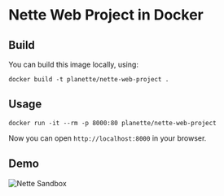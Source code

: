 # Nette Web Project in Docker

## Build

You can build this image locally, using:

```
docker build -t planette/nette-web-project .
```

## Usage

```
docker run -it --rm -p 8000:80 planette/nette-web-project
```

Now you can open `http://localhost:8000` in your browser.

## Demo

![](https://raw.githubusercontent.com/planette/dockerfiles/master/.docs/sandbox.png "Nette Sandbox")
